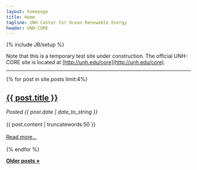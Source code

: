 ```yaml
---
layout: homepage
title: Home
tagline: UNH Center for Ocean Renewable Energy
header: UNH-CORE
---
```

{% include JB/setup %}

Note that this is a temporary test site under construction. The official UNH-CORE site is located at
[http://unh.edu/core](http://unh.edu/core).

---

<div id="home">
    {% for post in site.posts limit:4%}
      <a href="{{ post.url }}"><h2>{{ post.title }}</h2></a>
      <span><i>Posted {{ post.date | date_to_string }}</i></span><br><br>
      {{ post.content | truncatewords:50 }}<br><br>
       <a href="{{ post.url }}">Read more...</a><br><br>
    {% endfor %}
</div>

<a href="posts.html"><b>Older posts &raquo;</b></a>
